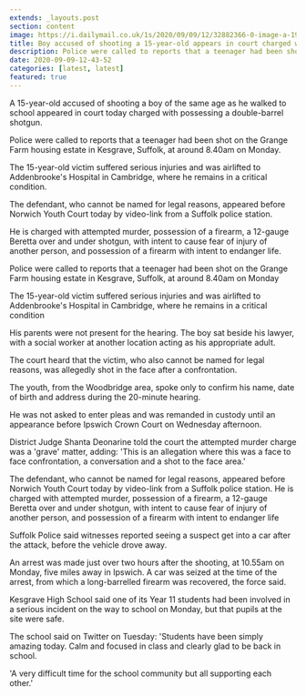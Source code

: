 ```yaml
---
extends: _layouts.post
section: content
image: https://i.dailymail.co.uk/1s/2020/09/09/12/32882366-0-image-a-19_1599651591116.jpg 
title: Boy accused of shooting a 15-year-old appears in court charged with possessing double-barrel shotgun 
description: Police were called to reports that a teenager had been shot on the Grange Farm housing estate in Kesgrave, Suffolk, at around 8.40am on Monday. 
date: 2020-09-09-12-43-52 
categories: [latest, latest] 
featured: true 
--- 
```

A 15-year-old accused of shooting a boy of the same age as he walked to school appeared in court today charged with possessing a double-barrel shotgun. 

Police were called to reports that a teenager had been shot on the Grange Farm housing estate in Kesgrave, Suffolk, at around 8.40am on Monday.

The 15-year-old victim suffered serious injuries and was airlifted to Addenbrooke's Hospital in Cambridge, where he remains in a critical condition.

The defendant, who cannot be named for legal reasons, appeared before Norwich Youth Court today by video-link from a Suffolk police station.  

He is charged with attempted murder, possession of a firearm, a 12-gauge Beretta over and under shotgun, with intent to cause fear of injury of another person, and possession of a firearm with intent to endanger life.  

Police were called to reports that a teenager had been shot on the Grange Farm housing estate in Kesgrave, Suffolk, at around 8.40am on Monday 

The 15-year-old victim suffered serious injuries and was airlifted to Addenbrooke's Hospital in Cambridge, where he remains in a critical condition 

 

His parents were not present for the hearing. The boy sat beside his lawyer, with a social worker at another location acting as his appropriate adult. 

The court heard that the victim, who also cannot be named for legal reasons, was allegedly shot in the face after a confrontation. 

The youth, from the Woodbridge area, spoke only to confirm his name, date of birth and address during the 20-minute hearing.

He was not asked to enter pleas and was remanded in custody until an appearance before Ipswich Crown Court on Wednesday afternoon.

District Judge Shanta Deonarine told the court the attempted murder charge was a 'grave' matter, adding: 'This is an allegation where this was a face to face confrontation, a conversation and a shot to the face area.' 



The defendant, who cannot be named for legal reasons, appeared before Norwich Youth Court today by video-link from a Suffolk police station. He is charged with attempted murder, possession of a firearm, a 12-gauge Beretta over and under shotgun, with intent to cause fear of injury of another person, and possession of a firearm with intent to endanger life 

Suffolk Police said witnesses reported seeing a suspect get into a car after the attack, before the vehicle drove away.

An arrest was made just over two hours after the shooting, at 10.55am on Monday, five miles away in Ipswich. A car was seized at the time of the arrest, from which a long-barrelled firearm was recovered, the force said.

Kesgrave High School said one of its Year 11 students had been involved in a serious incident on the way to school on Monday, but that pupils at the site were safe.

The school said on Twitter on Tuesday: 'Students have been simply amazing today. Calm and focused in class and clearly glad to be back in school.

'A very difficult time for the school community but all supporting each other.' 

